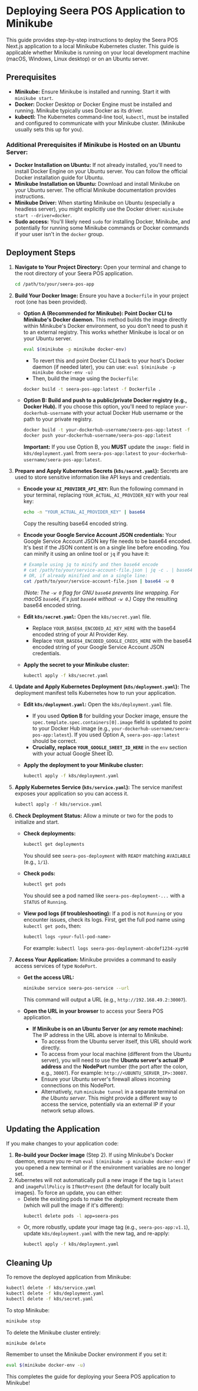 
# Deploying Seera POS Application to Minikube

This guide provides step-by-step instructions to deploy the Seera POS Next.js application to a local Minikube Kubernetes cluster. This guide is applicable whether Minikube is running on your local development machine (macOS, Windows, Linux desktop) or on an Ubuntu server.

## Prerequisites

*   **Minikube:** Ensure Minikube is installed and running. Start it with `minikube start`.
*   **Docker:** Docker Desktop or Docker Engine must be installed and running. Minikube typically uses Docker as its driver.
*   **kubectl:** The Kubernetes command-line tool, `kubectl`, must be installed and configured to communicate with your Minikube cluster. (Minikube usually sets this up for you).

### Additional Prerequisites if Minikube is Hosted on an Ubuntu Server:

*   **Docker Installation on Ubuntu:** If not already installed, you'll need to install Docker Engine on your Ubuntu server. You can follow the official Docker installation guide for Ubuntu.
*   **Minikube Installation on Ubuntu:** Download and install Minikube on your Ubuntu server. The official Minikube documentation provides instructions.
*   **Minikube Driver:** When starting Minikube on Ubuntu (especially a headless server), you might explicitly use the Docker driver: `minikube start --driver=docker`.
*   **Sudo access:** You'll likely need `sudo` for installing Docker, Minikube, and potentially for running some Minikube commands or Docker commands if your user isn't in the `docker` group.

## Deployment Steps

1.  **Navigate to Your Project Directory:**
    Open your terminal and change to the root directory of your Seera POS application.
    ```bash
    cd /path/to/your/seera-pos-app
    ```

2.  **Build Your Docker Image:**
    Ensure you have a `Dockerfile` in your project root (one has been provided).

    *   **Option A (Recommended for Minikube): Point Docker CLI to Minikube's Docker daemon.**
        This method builds the image directly within Minikube's Docker environment, so you don't need to push it to an external registry. This works whether Minikube is local or on your Ubuntu server.
        ```bash
        eval $(minikube -p minikube docker-env)
        ```
        *   To revert this and point Docker CLI back to your host's Docker daemon (if needed later), you can use: `eval $(minikube -p minikube docker-env -u)`
        *   Then, build the image using the `Dockerfile`:
        ```bash
        docker build -t seera-pos-app:latest -f Dockerfile .
        ```

    *   **Option B: Build and push to a public/private Docker registry (e.g., Docker Hub).**
        If you choose this option, you'll need to replace `your-dockerhub-username` with your actual Docker Hub username or the path to your private registry.
        ```bash
        docker build -t your-dockerhub-username/seera-pos-app:latest -f Dockerfile .
        docker push your-dockerhub-username/seera-pos-app:latest
        ```
        **Important:** If you use Option B, you **MUST** update the `image:` field in `k8s/deployment.yaml` from `seera-pos-app:latest` to `your-dockerhub-username/seera-pos-app:latest`.

3.  **Prepare and Apply Kubernetes Secrets (`k8s/secret.yaml`):**
    Secrets are used to store sensitive information like API keys and credentials.

    *   **Encode your `AI_PROVIDER_API_KEY`:**
        Run the following command in your terminal, replacing `YOUR_ACTUAL_AI_PROVIDER_KEY` with your real key:
        ```bash
        echo -n "YOUR_ACTUAL_AI_PROVIDER_KEY" | base64
        ```
        Copy the resulting base64 encoded string.

    *   **Encode your Google Service Account JSON credentials:**
        Your Google Service Account JSON key file needs to be base64 encoded. It's best if the JSON content is on a single line before encoding. You can minify it using an online tool or `jq` if you have it:
        ```bash
        # Example using jq to minify and then base64 encode
        # cat /path/to/your/service-account-file.json | jq -c . | base64 -w 0
        # OR, if already minified and on a single line:
        cat /path/to/your/service-account-file.json | base64 -w 0
        ```
        *(Note: The `-w 0` flag for GNU `base64` prevents line wrapping. For macOS `base64`, it's just `base64` without `-w 0`.)*
        Copy the resulting base64 encoded string.

    *   **Edit `k8s/secret.yaml`:**
        Open the `k8s/secret.yaml` file.
        *   Replace `YOUR_BASE64_ENCODED_AI_KEY_HERE` with the base64 encoded string of your AI Provider Key.
        *   Replace `YOUR_BASE64_ENCODED_GOOGLE_CREDS_HERE` with the base64 encoded string of your Google Service Account JSON credentials.

    *   **Apply the secret to your Minikube cluster:**
        ```bash
        kubectl apply -f k8s/secret.yaml
        ```

4.  **Update and Apply Kubernetes Deployment (`k8s/deployment.yaml`):**
    The deployment manifest tells Kubernetes how to run your application.

    *   **Edit `k8s/deployment.yaml`:**
        Open the `k8s/deployment.yaml` file.
        *   If you used **Option B** for building your Docker image, ensure the `spec.template.spec.containers[0].image` field is updated to point to your Docker Hub image (e.g., `your-dockerhub-username/seera-pos-app:latest`). If you used Option A, `seera-pos-app:latest` should be correct.
        *   **Crucially, replace `YOUR_GOOGLE_SHEET_ID_HERE`** in the `env` section with your actual Google Sheet ID.

    *   **Apply the deployment to your Minikube cluster:**
        ```bash
        kubectl apply -f k8s/deployment.yaml
        ```

5.  **Apply Kubernetes Service (`k8s/service.yaml`):**
    The service manifest exposes your application so you can access it.
    ```bash
    kubectl apply -f k8s/service.yaml
    ```

6.  **Check Deployment Status:**
    Allow a minute or two for the pods to initialize and start.

    *   **Check deployments:**
        ```bash
        kubectl get deployments
        ```
        You should see `seera-pos-deployment` with `READY` matching `AVAILABLE` (e.g., `1/1`).

    *   **Check pods:**
        ```bash
        kubectl get pods
        ```
        You should see a pod named like `seera-pos-deployment-...` with a `STATUS` of `Running`.

    *   **View pod logs (if troubleshooting):**
        If a pod is not `Running` or you encounter issues, check its logs. First, get the full pod name using `kubectl get pods`, then:
        ```bash
        kubectl logs <your-full-pod-name>
        ```
        For example: `kubectl logs seera-pos-deployment-abcdef1234-xyz98`

7.  **Access Your Application:**
    Minikube provides a command to easily access services of type `NodePort`.

    *   **Get the access URL:**
        ```bash
        minikube service seera-pos-service --url
        ```
        This command will output a URL (e.g., `http://192.168.49.2:30007`).

    *   **Open the URL in your browser** to access your Seera POS application.
        *   **If Minikube is on an Ubuntu Server (or any remote machine):** The IP address in the URL above is internal to Minikube.
            *   To access from the Ubuntu server itself, this URL should work directly.
            *   To access from your local machine (different from the Ubuntu server), you will need to use the **Ubuntu server's actual IP address** and the **NodePort** number (the port after the colon, e.g., `30007`). For example: `http://<UBUNTU_SERVER_IP>:30007`.
            *   Ensure your Ubuntu server's firewall allows incoming connections on this NodePort.
            *   Alternatively, run `minikube tunnel` in a separate terminal *on the Ubuntu server*. This might provide a different way to access the service, potentially via an external IP if your network setup allows.

## Updating the Application

If you make changes to your application code:

1.  **Re-build your Docker image** (Step 2). If using Minikube's Docker daemon, ensure you re-run `eval $(minikube -p minikube docker-env)` if you opened a new terminal or if the environment variables are no longer set.
2.  Kubernetes will not automatically pull a new image if the tag is `latest` and `imagePullPolicy` is `IfNotPresent` (the default for locally built images). To force an update, you can either:
    *   Delete the existing pods to make the deployment recreate them (which will pull the image if it's different):
        ```bash
        kubectl delete pods -l app=seera-pos
        ```
    *   Or, more robustly, update your image tag (e.g., `seera-pos-app:v1.1`), update `k8s/deployment.yaml` with the new tag, and re-apply:
        ```bash
        kubectl apply -f k8s/deployment.yaml
        ```

## Cleaning Up

To remove the deployed application from Minikube:

```bash
kubectl delete -f k8s/service.yaml
kubectl delete -f k8s/deployment.yaml
kubectl delete -f k8s/secret.yaml
```

To stop Minikube:
```bash
minikube stop
```
To delete the Minikube cluster entirely:
```bash
minikube delete
```
Remember to unset the Minikube Docker environment if you set it:
```bash
eval $(minikube docker-env -u)
```

This completes the guide for deploying your Seera POS application to Minikube!
